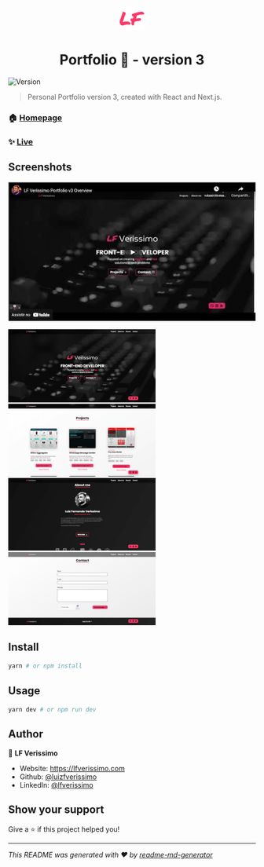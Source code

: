 <p align="center">
  <img src="./public/apple-touch-icon.png" width="50px"/>
</p>
<h1 align="center">Portfolio 💼 - version 3</h1>
<p>
  <img alt="Version" src="https://img.shields.io/badge/version-1.0.0-blue.svg?cacheSeconds=2592000" />
</p>

>Personal Portfolio version 3, created with React and  Next.js.

### 🏠 [Homepage](https://github.com/luizfverissimo/portfolio-3)

### ✨ [Live](lfverissimo.com)

## Screenshots
[![Click to site the site live](img/thumb.png)](https://www.youtube.com/embed/DQTS5vdQAok)

<img src="img/1.png" alt="1" width="300"/> <img src="img/2.png" alt="2" width="300"/> <img src="img/3.png" alt="3" width="300"/> <img src="img/4.png" alt="4" width="300"/>
## Install

```sh
yarn # or npm install
```

## Usage

```sh
yarn dev # or npm run dev
```

## Author

👤 **LF Verissimo**

* Website: https://lfverissimo.com
* Github: [@luizfverissimo](https://github.com/luizfverissimo)
* LinkedIn: [@lfverissimo](https://linkedin.com/in/lfverissimo)

## Show your support

Give a ⭐️ if this project helped you!

***
_This README was generated with ❤️ by [readme-md-generator](https://github.com/kefranabg/readme-md-generator)_
